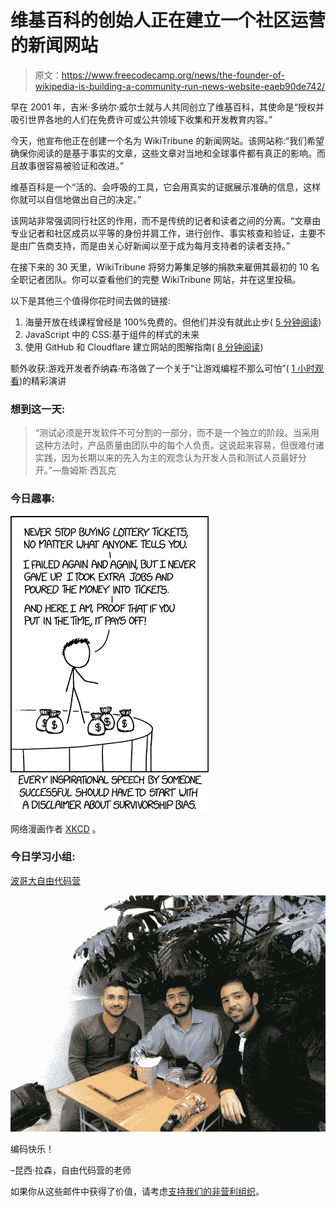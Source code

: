 # 维基百科的创始人正在建立一个社区运营的新闻网站

> 原文：<https://www.freecodecamp.org/news/the-founder-of-wikipedia-is-building-a-community-run-news-website-eaeb90de742/>

早在 2001 年，吉米·多纳尔·威尔士就与人共同创立了维基百科，其使命是“授权并吸引世界各地的人们在免费许可或公共领域下收集和开发教育内容。”

今天，他宣布他正在创建一个名为 WikiTribune 的新闻网站。该网站称:“我们希望确保你阅读的是基于事实的文章，这些文章对当地和全球事件都有真正的影响。而且故事很容易被验证和改进。”

维基百科是一个“活的、会呼吸的工具，它会用真实的证据展示准确的信息，这样你就可以自信地做出自己的决定。”

该网站非常强调同行社区的作用，而不是传统的记者和读者之间的分离。“文章由专业记者和社区成员以平等的身份并肩工作，进行创作、事实核查和验证，主要不是由广告商支持，而是由关心好新闻以至于成为每月支持者的读者支持。”

在接下来的 30 天里，WikiTribune 将努力筹集足够的捐款来雇佣其最初的 10 名全职记者团队。你可以查看他们的完整 WikiTribune 网站，并在这里投稿。

以下是其他三个值得你花时间去做的链接:

1.  海量开放在线课程曾经是 100%免费的。但他们并没有就此止步( [5 分钟阅读](https://fcc.im/2pwEMiw))
2.  JavaScript 中的 CSS:基于组件的样式的未来
3.  使用 GitHub 和 Cloudflare 建立网站的图解指南( [8 分钟阅读](https://fcc.im/2p1sSLU))

额外收获:游戏开发者乔纳森·布洛做了一个关于“让游戏编程不那么可怕”( [1 小时观看](https://www.youtube.com/watch?v=gWv_vUgbmug&t=64s))的精彩演讲

### 想到这一天:

> “测试必须是开发软件不可分割的一部分，而不是一个独立的阶段。当采用这种方法时，产品质量由团队中的每个人负责。这说起来容易，但很难付诸实践，因为长期以来的先入为主的观念认为开发人员和测试人员最好分开。”—詹姆斯·西瓦克

### 今日趣事:

![ykoTaOusI2e83uoGpAa7C8tPuMFl6DwaCrF1](img/753eb257e9dc15b7a082bd82f6d2e201.png)

网络漫画作者 [XKCD](https://fcc.im/2qbEo5j) 。

### 今日学习小组:

[波哥大自由代码营](https://fcc.im/2oJ0jAC)

![VVDdH2E3VEOI1xISiFGqNDe30lAUMb21k6lS](img/77c730f62e2eecad79f925a30fc1bc56.png)

编码快乐！

–昆西·拉森，自由代码营的老师

如果你从这些邮件中获得了价值，请考虑[支持我们的非营利组织](http://bit.ly/donate-to-fcc)。
